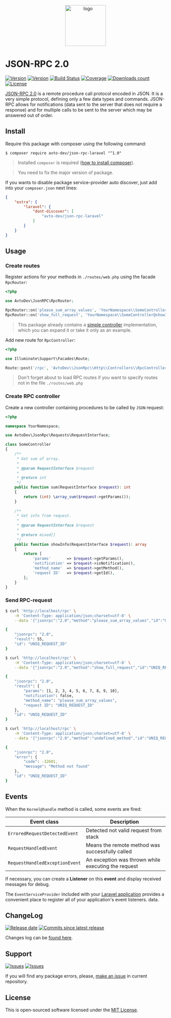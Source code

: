 <p align="center">
  <img src="https://hsto.org/webt/lj/s8/ev/ljs8evshzjvuhkmj_325uqycvu8.png" width="128" alt="logo"/>
</p>

# JSON-RPC 2.0

[![Version][badge_packagist_version]][link_packagist]
[![Version][badge_php_version]][link_packagist]
[![Build Status][badge_build_status]][link_build_status]
[![Coverage][badge_coverage]][link_coverage]
[![Downloads count][badge_downloads_count]][link_packagist]
[![License][badge_license]][link_license]

[JSON-RPC 2.0] is a remote procedure call protocol encoded in JSON. It is a very simple protocol, defining only a few data types and commands. JSON-RPC allows for notifications (data sent to the server that does not require a response) and for multiple calls to be sent to the server which may be answered out of order. 

## Install

Require this package with composer using the following command:

```shell
$ composer require avto-dev/json-rpc-laravel "^1.0"
```

> Installed `composer` is required ([how to install composer][getcomposer]).

> You need to fix the major version of package.

If you wants to disable package service-provider auto discover, just add into your `composer.json` next lines:

```json
{
    "extra": {
        "laravel": {
            "dont-discover": [
                "avto-dev/json-rpc-laravel"
            ]
        }
    }
}
```

## Usage

### Create routes

Register actions for your methods in `./routes/web.php` using the facade `RpcRouter`:

```php
<?php

use AvtoDev\JsonRPC\RpcRouter;

RpcRouter::on('please_sum_array_values', 'YourNamespace\\SomeController@sum');
RpcRouter::on('show_full_request', 'YourNamespace\\SomeController@showInfo');
``` 

> This package already contains a [simple controller](./src/Http/Controllers/RpcController.php) implementation, which you can expand it or take it only as an example.

Add new route for `RpcController`:

```php
<?php

use Illuminate\Support\Facades\Route;

Route::post('/rpc', 'AvtoDev\\JsonRpc\\Http\\Controllers\\RpcController@index');
```

> Don't forget about to load RPC routes if you want to specify routes not in the file `./routes/web.php`

### Create RPC controller

Create a new controller containing procedures to be called by `JSON` request:

```php
<?php

namespace YourNamespace;

use AvtoDev\JsonRpc\Requests\RequestInterface;

class SomeController
{
    /**
     * Get sum of array.
     *
     * @param RequestInterface $request
     *
     * @return int
     */
    public function sum(RequestInterface $request): int
    {
        return (int) \array_sum($request->getParams());
    }
    
    /**
     * Get info from request.
     *
     * @param RequestInterface $request
     *
     * @return mixed[]
     */
    public function showInfo(RequestInterface $request): array
    {
        return [
            'params'       => $request->getParams(),
            'notification' => $request->isNotification(),
            'method_name'  => $request->getMethod(),
            'request ID'   => $request->getId(),
        ];
    }
}
```

### Send RPC-request

```bash
$ curl 'http://localhost/rpc' \
    -H 'Content-Type: application/json;charset=utf-8' \
    --data '{"jsonrpc":"2.0","method":"please_sum_array_values","id":"UNIQ_REQUEST_ID","params":[1,2,3,4,5,6,7,8,9,10]}'

{
    "jsonrpc": "2.0",
    "result": 55,
    "id": "UNIQ_REQUEST_ID"
}
```

```bash
$ curl 'http://localhost/rpc' \
    -H 'Content-Type: application/json;charset=utf-8' \
    --data '{"jsonrpc":"2.0","method":"show_full_request","id":"UNIQ_REQUEST_ID","params":[1,2,3,4,5,6,7,8,9,10]}'

{
    "jsonrpc": "2.0",
    "result": {
        "params": [1, 2, 3, 4, 5, 6, 7, 8, 9, 10],
        "notification": false,
        "method_name": "please_sum_array_values",
        "request ID": "UNIQ_REQUEST_ID"
    },
    "id": "UNIQ_REQUEST_ID"
}
```

```bash
$ curl 'http://localhost/rpc' \
    -H 'Content-Type: application/json;charset=utf-8' \
    --data '{"jsonrpc":"2.0","method":"undefined_method","id":"UNIQ_REQUEST_ID"}'

{
    "jsonrpc": "2.0",
    "error": {
        "code": -32601,
        "message": "Method not found"
    },
    "id": "UNIQ_REQUEST_ID"
}
```

## Events

When the `Kernel@handle` method is called, some events are fired:

Event class                     | Description
------------------------------- | -----------
`ErroredRequestDetectedEvent`   | Detected not valid request from stack
`RequestHandledEvent`           | Means the remote method was successfully called
`RequestHandledExceptionEvent`  | An exception was thrown while executing the request
 
If necessary, you can create a **Listener** on this **event** and display received messages for debug.

The `EventServiceProvider` included with your [Laravel application](https://laravel.com/docs/events) provides a convenient place to register all of your application's event listeners.
 data.

## ChangeLog

[![Release date][badge_release_date]][link_releases]
[![Commits since latest release][badge_commits_since_release]][link_commits]

Changes log can be [found here][link_changes_log].

## Support

[![Issues][badge_issues]][link_issues]
[![Issues][badge_pulls]][link_pulls]

If you will find any package errors, please, [make an issue][link_create_issue] in current repository.

## License

This is open-sourced software licensed under the [MIT License][link_license].

[badge_packagist_version]:https://img.shields.io/packagist/v/avto-dev/json-rpc-laravel.svg?maxAge=180
[badge_php_version]:https://img.shields.io/packagist/php-v/avto-dev/json-rpc-laravel.svg?longCache=true
[badge_build_status]:https://travis-ci.org/avto-dev/json-rpc-laravel.svg?branch=master
[badge_coverage]:https://img.shields.io/codecov/c/github/avto-dev/json-rpc-laravel/master.svg?maxAge=60
[badge_downloads_count]:https://img.shields.io/packagist/dt/avto-dev/json-rpc-laravel.svg?maxAge=180
[badge_license]:https://img.shields.io/packagist/l/avto-dev/json-rpc-laravel.svg?longCache=true
[badge_release_date]:https://img.shields.io/github/release-date/avto-dev/json-rpc-laravel.svg?style=flat-square&maxAge=180
[badge_commits_since_release]:https://img.shields.io/github/commits-since/avto-dev/json-rpc-laravel/latest.svg?style=flat-square&maxAge=180
[badge_issues]:https://img.shields.io/github/issues/avto-dev/json-rpc-laravel.svg?style=flat-square&maxAge=180
[badge_pulls]:https://img.shields.io/github/issues-pr/avto-dev/json-rpc-laravel.svg?style=flat-square&maxAge=180
[link_releases]:https://github.com/avto-dev/json-rpc-laravel/releases
[link_packagist]:https://packagist.org/packages/avto-dev/json-rpc-laravel
[link_build_status]:https://travis-ci.com/avto-dev/json-rpc-laravel
[link_coverage]:https://codecov.io/gh/avto-dev/json-rpc-laravel/
[link_changes_log]:https://github.com/avto-dev/json-rpc-laravel/blob/master/CHANGELOG.md
[link_issues]:https://github.com/avto-dev/json-rpc-laravel/issues
[link_create_issue]:https://github.com/avto-dev/json-rpc-laravel/issues/new/choose
[link_commits]:https://github.com/avto-dev/json-rpc-laravel/commits
[link_pulls]:https://github.com/avto-dev/json-rpc-laravel/pulls
[link_license]:https://github.com/avto-dev/json-rpc-laravel/blob/master/LICENSE
[getcomposer]:https://getcomposer.org/download/
[JSON-RPC 2.0]:https://www.jsonrpc.org/specification
